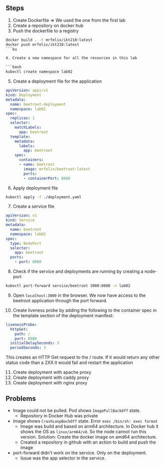 ## Steps

1. Create Dockerfile => We used the one from the first lab
2. Create a repository on docker hub
3. Push the dockerfile to a registry

```bash
docker build . -t mrfelix/ikt210:latest
docker push mrfelix/ikt210:latest
```ku

4. Create a new namespace for all the resources in this lab

```bash
kubectl create namespace lab02
```

5. Create a deployment file for the application

```yaml
apiVersion: apps/v1
kind: Deployment
metadata:
  name: beetroot-deployment
  namespace: lab02
spec:
  replicas: 1
  selector:
    matchLabels:
      app: beetroot
  template:
    metadata:
      labels:
        app: beetroot
    spec:
      containers:
      - name: beetroot
        image: mrfelix/beetroot:latest
        ports:
        - containerPort: 8080
```

6. Apply deployment file

```bash
kubectl apply -f ./deployment.yaml 
```

7. Create a service file

```yaml
apiVersion: v1
kind: Service
metadata:
  name: beetroot
  namespace: lab02
spec:
  type: NodePort
  selector:
    app: beetroot
  ports:
    - port: 8080
```

8. Check if the service and deployments are running by creating a node-port

```bash
kubectl port-forward service/beetroot 3000:8080 -n lab02
```

9. Open `localhost:3000` in the browser. We now have access to the beetroot application through the port forward.

10. Create liveness probe by adding the following to the container spec in the template section of the deployment manifest:


```yaml
livenessProbe:
  httpGet:
    path: /
    port: 8080
  initialDelaySeconds: 3
  periodSeconds: 3
```

This creates an HTTP Get request to the / route. If it would return any other status code than a 2XX it would fail and restart the application


11. Create deployment with apache proxy
12. Create deployment with caddy proxy
13. Create deployment with nginx proxy

## Problems

- Image could not be pulled. Pod shows `ImagePullBackOff` state.
  - Repository in Docker Hub was private
- Image shows  `CrashLoopBackOff` state. Error `exec /bin/sh: exec format`
  - Image was build and based on arm64 architecture. In Docker hub it shows the OS as `linux/arm64/v8`. So the node cannot run this version. Solution: Create the docker image on amd64 architecture.
  - Created a repository in github with an action to build and push the image
- port-forward didn't work on the service. Only on the deployment.
  - Issue was the app selector in the service.